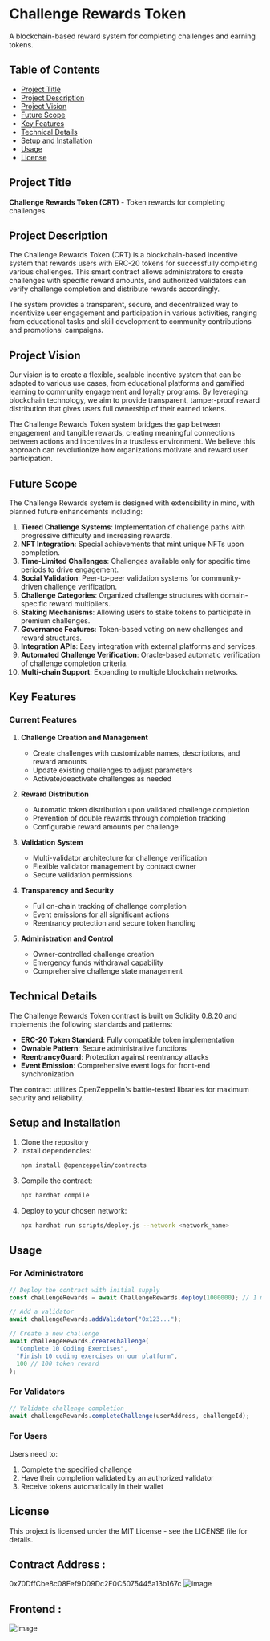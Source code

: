 # Challenge Rewards Token

A blockchain-based reward system for completing challenges and earning tokens.

## Table of Contents
- [Project Title](#project-title)
- [Project Description](#project-description)
- [Project Vision](#project-vision)
- [Future Scope](#future-scope)
- [Key Features](#key-features)
- [Technical Details](#technical-details)
- [Setup and Installation](#setup-and-installation)
- [Usage](#usage)
- [License](#license)

## Project Title
**Challenge Rewards Token (CRT)** - Token rewards for completing challenges.

## Project Description
The Challenge Rewards Token (CRT) is a blockchain-based incentive system that rewards users with ERC-20 tokens for successfully completing various challenges. This smart contract allows administrators to create challenges with specific reward amounts, and authorized validators can verify challenge completion and distribute rewards accordingly.

The system provides a transparent, secure, and decentralized way to incentivize user engagement and participation in various activities, ranging from educational tasks and skill development to community contributions and promotional campaigns.

## Project Vision
Our vision is to create a flexible, scalable incentive system that can be adapted to various use cases, from educational platforms and gamified learning to community engagement and loyalty programs. By leveraging blockchain technology, we aim to provide transparent, tamper-proof reward distribution that gives users full ownership of their earned tokens.

The Challenge Rewards Token system bridges the gap between engagement and tangible rewards, creating meaningful connections between actions and incentives in a trustless environment. We believe this approach can revolutionize how organizations motivate and reward user participation.

## Future Scope
The Challenge Rewards system is designed with extensibility in mind, with planned future enhancements including:

1. **Tiered Challenge Systems**: Implementation of challenge paths with progressive difficulty and increasing rewards.
2. **NFT Integration**: Special achievements that mint unique NFTs upon completion.
3. **Time-Limited Challenges**: Challenges available only for specific time periods to drive engagement.
4. **Social Validation**: Peer-to-peer validation systems for community-driven challenge verification.
5. **Challenge Categories**: Organized challenge structures with domain-specific reward multipliers.
6. **Staking Mechanisms**: Allowing users to stake tokens to participate in premium challenges.
7. **Governance Features**: Token-based voting on new challenges and reward structures.
8. **Integration APIs**: Easy integration with external platforms and services.
9. **Automated Challenge Verification**: Oracle-based automatic verification of challenge completion criteria.
10. **Multi-chain Support**: Expanding to multiple blockchain networks.

## Key Features

### Current Features
1. **Challenge Creation and Management**
   - Create challenges with customizable names, descriptions, and reward amounts
   - Update existing challenges to adjust parameters
   - Activate/deactivate challenges as needed

2. **Reward Distribution**
   - Automatic token distribution upon validated challenge completion
   - Prevention of double rewards through completion tracking
   - Configurable reward amounts per challenge

3. **Validation System**
   - Multi-validator architecture for challenge verification
   - Flexible validator management by contract owner
   - Secure validation permissions

4. **Transparency and Security**
   - Full on-chain tracking of challenge completion
   - Event emissions for all significant actions
   - Reentrancy protection and secure token handling

5. **Administration and Control**
   - Owner-controlled challenge creation
   - Emergency funds withdrawal capability
   - Comprehensive challenge state management

## Technical Details
The Challenge Rewards Token contract is built on Solidity 0.8.20 and implements the following standards and patterns:

- **ERC-20 Token Standard**: Fully compatible token implementation
- **Ownable Pattern**: Secure administrative functions
- **ReentrancyGuard**: Protection against reentrancy attacks
- **Event Emission**: Comprehensive event logs for front-end synchronization

The contract utilizes OpenZeppelin's battle-tested libraries for maximum security and reliability.

## Setup and Installation
1. Clone the repository
2. Install dependencies:
   ```bash
   npm install @openzeppelin/contracts
   ```
3. Compile the contract:
   ```bash
   npx hardhat compile
   ```
4. Deploy to your chosen network:
   ```bash
   npx hardhat run scripts/deploy.js --network <network_name>
   ```

## Usage
### For Administrators
```javascript
// Deploy the contract with initial supply
const challengeRewards = await ChallengeRewards.deploy(1000000); // 1 million tokens

// Add a validator
await challengeRewards.addValidator("0x123...");

// Create a new challenge
await challengeRewards.createChallenge(
  "Complete 10 Coding Exercises",
  "Finish 10 coding exercises on our platform",
  100 // 100 token reward
);
```

### For Validators
```javascript
// Validate challenge completion
await challengeRewards.completeChallenge(userAddress, challengeId);
```

### For Users
Users need to:

1. Complete the specified challenge
2. Have their completion validated by an authorized validator
3. Receive tokens automatically in their wallet

## License
This project is licensed under the MIT License - see the LICENSE file for details.

## Contract Address :
0x70DffCbe8c08Fef9D09Dc2F0C5075445a13b167c
![image](https://github.com/user-attachments/assets/db657c3f-3ee9-4f0e-9774-f6ff6f6f282e)

## Frontend :
![image](https://github.com/user-attachments/assets/8a41192d-40fd-4986-b595-a07ed889ef73)


